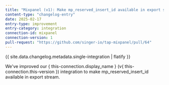 ```yaml
---
title: "Mixpanel (v1): Make mp_reserved_insert_id available in export stream"
content-type: "changelog-entry"
date: 2025-02-17
entry-type: improvement
entry-category: integration
connection-id: mixpanel
connection-version: 1
pull-request: "https://github.com/singer-io/tap-mixpanel/pull/64"
---
```

{{ site.data.changelog.metadata.single-integration | flatify }}

We've improved our { this-connection.display_name } (v{ this-connection.this-version }) integration to make mp_reserved_insert_id available in export stream.